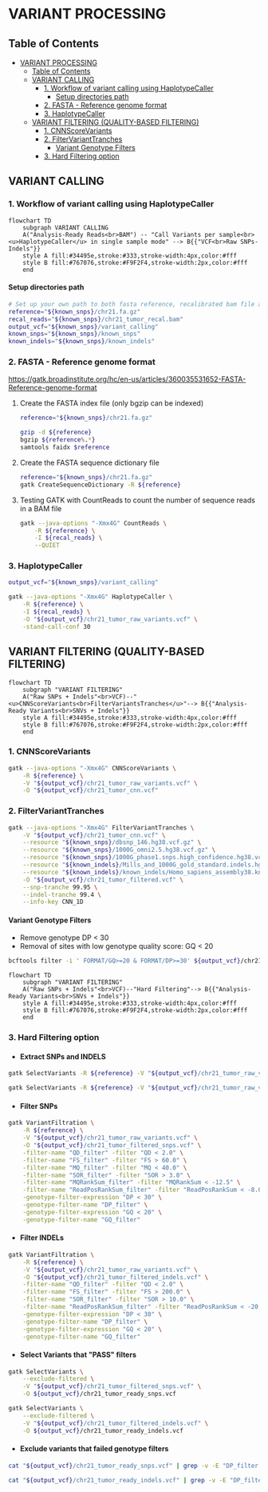 # VARIANT PROCESSING

## Table of Contents

- [VARIANT PROCESSING](#variant-processing)
  - [Table of Contents](#table-of-contents)
  - [VARIANT CALLING](#variant-calling)
    - [1. Workflow of variant calling using HaplotypeCaller](#1-workflow-of-variant-calling-using-haplotypecaller)
      - [Setup directories path](#setup-directories-path)
    - [2. FASTA - Reference genome format](#2-fasta---reference-genome-format)
    - [3. HaplotypeCaller](#3-haplotypecaller)
  - [VARIANT FILTERING (QUALITY-BASED FILTERING)](#variant-filtering-quality-based-filtering)
    - [1. CNNScoreVariants](#1-cnnscorevariants)
    - [2. FilterVariantTranches](#2-filtervarianttranches)
      - [Variant Genotype Filters](#variant-genotype-filters)
    - [3. Hard Filtering option](#3-hard-filtering-option)

## VARIANT CALLING

### 1. Workflow of variant calling using HaplotypeCaller

```mermaid
flowchart TD
    subgraph VARIANT CALLING
    A("Analysis-Ready Reads<br>BAM") -- "Call Variants per sample<br><u>HaplotypeCaller</u> in single sample mode" --> B{{"VCF<br>Raw SNPs-Indels"}}
    style A fill:#34495e,stroke:#333,stroke-width:4px,color:#fff
    style B fill:#767076,stroke:#F9F2F4,stroke-width:2px,color:#fff
    end
```

#### Setup directories path

```bash
# Set up your own path to both fasta reference, recalibrated bam file and output variant calling folder
reference="${known_snps}/chr21.fa.gz"
recal_reads="${known_snps}/chr21_tumor_recal.bam"
output_vcf="${known_snps}/variant_calling"
known_snps="${known_snps}/known_snps"
known_indels="${known_snps}/known_indels"
```

### 2. FASTA - Reference genome format

<https://gatk.broadinstitute.org/hc/en-us/articles/360035531652-FASTA-Reference-genome-format>

1. Create the FASTA index file (only bgzip can be indexed)

    ```bash
    reference="${known_snps}/chr21.fa.gz"

    gzip -d ${reference}
    bgzip ${reference%.*} 
    samtools faidx $reference
    ```

2. Create the FASTA sequence dictionary file

    ```bash
    reference="${known_snps}/chr21.fa.gz"
    gatk CreateSequenceDictionary -R ${reference}
    ```

3. Testing GATK with CountReads to count the number of sequence reads in a BAM file

    ```bash
    gatk --java-options "-Xmx4G" CountReads \
        -R ${reference} \
        -I ${recal_reads} \
        --QUIET
    ```

### 3. HaplotypeCaller

```bash
output_vcf="${known_snps}/variant_calling"

gatk --java-options "-Xmx4G" HaplotypeCaller \
    -R ${reference} \
    -I ${recal_reads} \
    -O "${output_vcf}/chr21_tumor_raw_variants.vcf" \
    -stand-call-conf 30
```

## VARIANT FILTERING (QUALITY-BASED FILTERING)

```mermaid
flowchart TD
    subgraph "VARIANT FILTERING"
    A("Raw SNPs + Indels"<br>VCF)--"<u>CNNScoreVariants<br>FilterVariantsTranches</u>"--> B{{"Analysis-Ready Variants<br>SNVs + Indels"}}
    style A fill:#34495e,stroke:#333,stroke-width:4px,color:#fff
    style B fill:#767076,stroke:#F9F2F4,stroke-width:2px,color:#fff
    end
```

### 1. CNNScoreVariants

```bash
gatk --java-options "-Xmx4G" CNNScoreVariants \
    -R ${reference} \
    -V "${output_vcf}/chr21_tumor_raw_variants.vcf" \
    -O "${output_vcf}/chr21_tumor_cnn.vcf"
```

### 2. FilterVariantTranches

```bash
gatk --java-options "-Xmx4G" FilterVariantTranches \
    -V "${output_vcf}/chr21_tumor_cnn.vcf" \
    --resource "${known_snps}/dbsnp_146.hg38.vcf.gz" \
    --resource "${known_snps}/1000G_omni2.5.hg38.vcf.gz" \
    --resource "${known_snps}/1000G_phase1.snps.high_confidence.hg38.vcf.gz" \
    --resource "${known_indels}/Mills_and_1000G_gold_standard.indels.hg38.vcf.gz" \
    --resource "${known_indels}/known_indels/Homo_sapiens_assembly38.known_indels.vcf.gz" \
    -O "${output_vcf}/chr21_tumor_filtered.vcf" \
    --snp-tranche 99.95 \
    --indel-tranche 99.4 \
    --info-key CNN_1D
```

#### Variant Genotype Filters

- Remove genotype DP < 30
- Removal of sites with low genotype quality score: GQ < 20

```bash
bcftools filter -i ' FORMAT/GQ>=20 & FORMAT/DP>=30' ${output_vcf}/chr21_tumor_filtered.vcf > ${output_vcf}/chr21_tumor_filteredGT.vcf
```

```mermaid
flowchart TD
    subgraph "VARIANT FILTERING"
    A("Raw SNPs + Indels"<br>VCF)--"Hard Filtering"--> B{{"Analysis-Ready Variants<br>SNVs + Indels"}}
    style A fill:#34495e,stroke:#333,stroke-width:4px,color:#fff
    style B fill:#767076,stroke:#F9F2F4,stroke-width:2px,color:#fff
    end
```

### 3. Hard Filtering option

- #### Extract SNPs and INDELS

```bash
gatk SelectVariants -R ${reference} -V "${output_vcf}/chr21_tumor_raw_variants.vcf" --select-type SNP -O ${output_vcf}/chr21_tumor_raw_snps.vcf

gatk SelectVariants -R ${reference} -V "${output_vcf}/chr21_tumor_raw_variants.vcf" --select-type INDEL -O ${output_vcf}/chr21_tumor_raw_indels.vcf
```

- #### Filter SNPs

```bash
gatk VariantFiltration \
    -R ${reference} \
    -V "${output_vcf}/chr21_tumor_raw_variants.vcf" \
    -O "${output_vcf}/chr21_tumor_filtered_snps.vcf" \
    -filter-name "QD_filter" -filter "QD < 2.0" \
    -filter-name "FS_filter" -filter "FS > 60.0" \
    -filter-name "MQ_filter" -filter "MQ < 40.0" \
    -filter-name "SOR_filter" -filter "SOR > 3.0" \
    -filter-name "MQRankSum_filter" -filter "MQRankSum < -12.5" \
    -filter-name "ReadPosRankSum_filter" -filter "ReadPosRankSum < -8.0" \
    -genotype-filter-expression "DP < 30" \
    -genotype-filter-name "DP_filter" \
    -genotype-filter-expression "GQ < 20" \
    -genotype-filter-name "GQ_filter"
```

- #### Filter INDELs

```bash
gatk VariantFiltration \
    -R ${reference} \
    -V "${output_vcf}/chr21_tumor_raw_variants.vcf" \
    -O "${output_vcf}/chr21_tumor_filtered_indels.vcf" \
    -filter-name "QD_filter" -filter "QD < 2.0" \
    -filter-name "FS_filter" -filter "FS > 200.0" \
    -filter-name "SOR_filter" -filter "SOR > 10.0" \
    -filter-name "ReadPosRankSum_filter" -filter "ReadPosRankSum < -20.0" \
    -genotype-filter-expression "DP < 30" \
    -genotype-filter-name "DP_filter" \
    -genotype-filter-expression "GQ < 20" \
    -genotype-filter-name "GQ_filter"
```

- #### Select Variants that "PASS" filters

```bash
gatk SelectVariants \
    --exclude-filtered \
    -V "${output_vcf}/chr21_tumor_filtered_snps.vcf" \
    -O ${output_vcf}/chr21_tumor_ready_snps.vcf
```

```bash
gatk SelectVariants \
    --exclude-filtered \
    -V "${output_vcf}/chr21_tumor_filtered_indels.vcf" \
    -O ${output_vcf}/chr21_tumor_ready_indels.vcf
```

- #### Exclude variants that failed genotype filters

```bash
cat "${output_vcf}/chr21_tumor_ready_snps.vcf" | grep -v -E "DP_filter|GQ_filter" > chr21_tumor_ready_snpsGT.vcf

cat "${output_vcf}/chr21_tumor_ready_indels.vcf" | grep -v -E "DP_filter|GQ_filter" > chr21_tumor_ready_indelsGT.vcf
```
